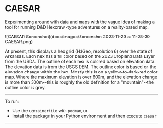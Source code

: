 CAESAR
===

Experimenting around with data and maps with the vague idea of making a tool for running D&D Hexcrawl-type adventures on a reality-based map.

![CAESAR Screenshot](docs/images/Screenshot 2023-11-29 at 11-28-30 CAESAR.png)

At present, this displays a hex grid (H3Geo, resolution 6) over the state of Arkansas. Each hex has a fill color based on the 2023 Cropland Data Layer from the USDA. The outline of each hex is colored based on elevation data. The elevation data is from the USGS DEM. The outline color is based on the elevation change within the hex. Mostly this is on a yellow-to-dark-red color map. Where the maximum elevation is over 600m, and the elevation change is more than 300m--this is roughly the old definition for a "mountain"--the outline color is grey.

---

To run:

- Use the `Containerfile` with `podman`, or
- Install the package in your Python environment and then execute `caesar`

---

